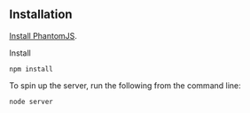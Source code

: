 Installation
------------
[Install PhantomJS](http://phantomjs.org/download.html).


Install

    npm install


To spin up the server, run the following from the command line:

    node server

